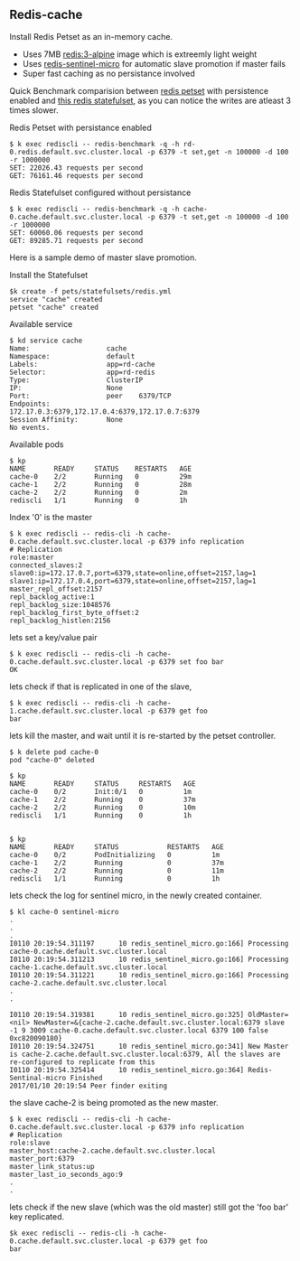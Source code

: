## Redis-cache

Install Redis Petset as an in-memory cache. 
* Uses 7MB [redis:3-alpine](https://hub.docker.com/r/library/redis/tags/3-alpine/) image which is extreemly light weight
* Uses [redis-sentinel-micro](https://github.com/dhilipkumars/redis-sentinel-micro) for automatic slave promotion if master fails
* Super fast caching as no persistance involved

Quick Benchmark comparision between [redis petset](https://github.com/kubernetes/contrib/tree/master/pets/redis) with persistence enabled and [this redis statefulset](https://github.com/kubernetes/contrib/tree/master/statefulsets/redis), as you can notice the writes are atleast 3 times slower.

Redis Petset with persistance enabled
```
$ k exec rediscli -- redis-benchmark -q -h rd-0.redis.default.svc.cluster.local -p 6379 -t set,get -n 100000 -d 100 -r 1000000
SET: 22026.43 requests per second
GET: 76161.46 requests per second
```
Redis Statefulset configured without persistance
```
$ k exec rediscli -- redis-benchmark -q -h cache-0.cache.default.svc.cluster.local -p 6379 -t set,get -n 100000 -d 100 -r 1000000
SET: 60060.06 requests per second
GET: 89285.71 requests per second
```

Here is a sample demo of master slave promotion.

Install the Statefulset 
```
$k create -f pets/statefulsets/redis.yml
service "cache" created
petset "cache" created
```

Available service 
```
$ kd service cache
Name:                   cache
Namespace:              default
Labels:                 app=rd-cache
Selector:               app=rd-redis
Type:                   ClusterIP
IP:                     None
Port:                   peer    6379/TCP
Endpoints:              172.17.0.3:6379,172.17.0.4:6379,172.17.0.7:6379
Session Affinity:       None
No events.
```

Available pods
```
$ kp
NAME       READY     STATUS    RESTARTS   AGE
cache-0    2/2       Running   0          29m
cache-1    2/2       Running   0          28m
cache-2    2/2       Running   0          2m
rediscli   1/1       Running   0          1h
```

Index '0' is the master
```
$ k exec rediscli -- redis-cli -h cache-0.cache.default.svc.cluster.local -p 6379 info replication
# Replication
role:master
connected_slaves:2
slave0:ip=172.17.0.7,port=6379,state=online,offset=2157,lag=1
slave1:ip=172.17.0.4,port=6379,state=online,offset=2157,lag=1
master_repl_offset:2157
repl_backlog_active:1
repl_backlog_size:1048576
repl_backlog_first_byte_offset:2
repl_backlog_histlen:2156
```
lets set a key/value pair
```
$ k exec rediscli -- redis-cli -h cache-0.cache.default.svc.cluster.local -p 6379 set foo bar
OK
```
lets check if that is replicated in one of the slave,
```
$ k exec rediscli -- redis-cli -h cache-1.cache.default.svc.cluster.local -p 6379 get foo
bar
```
lets kill the master, and wait until it is re-started by the petset controller.
```
$ k delete pod cache-0
pod "cache-0" deleted

$ kp
NAME       READY     STATUS     RESTARTS   AGE
cache-0    0/2       Init:0/1   0          1m
cache-1    2/2       Running    0          37m
cache-2    2/2       Running    0          10m
rediscli   1/1       Running    0          1h


$ kp
NAME       READY     STATUS            RESTARTS   AGE
cache-0    0/2       PodInitializing   0          1m
cache-1    2/2       Running           0          37m
cache-2    2/2       Running           0          11m
rediscli   1/1       Running           0          1h
```
lets check the log for sentinel micro, in the newly created container.
```
$ kl cache-0 sentinel-micro
.
.
.
I0110 20:19:54.311197      10 redis_sentinel_micro.go:166] Processing cache-0.cache.default.svc.cluster.local
I0110 20:19:54.311213      10 redis_sentinel_micro.go:166] Processing cache-1.cache.default.svc.cluster.local
I0110 20:19:54.311221      10 redis_sentinel_micro.go:166] Processing cache-2.cache.default.svc.cluster.local
.
.

I0110 20:19:54.319381      10 redis_sentinel_micro.go:325] OldMaster=<nil> NewMaster=&{cache-2.cache.default.svc.cluster.local:6379 slave -1 9 3009 cache-0.cache.default.svc.cluster.local 6379 100 false 0xc820090180}
I0110 20:19:54.324751      10 redis_sentinel_micro.go:341] New Master is cache-2.cache.default.svc.cluster.local:6379, All the slaves are re-configured to replicate from this
I0110 20:19:54.325414      10 redis_sentinel_micro.go:364] Redis-Sentinal-micro Finished
2017/01/10 20:19:54 Peer finder exiting
```
the slave cache-2 is being promoted as the new master.
```
$ k exec rediscli -- redis-cli -h cache-0.cache.default.svc.cluster.local -p 6379 info replication
# Replication
role:slave
master_host:cache-2.cache.default.svc.cluster.local
master_port:6379
master_link_status:up
master_last_io_seconds_ago:9
.
.
```


lets check if the new slave (which was the old master) still got the 'foo bar' key replicated.
```
$k exec rediscli -- redis-cli -h cache-0.cache.default.svc.cluster.local -p 6379 get foo
bar
```

